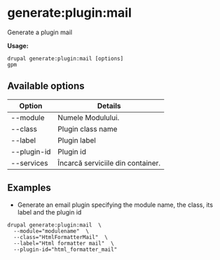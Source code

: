 # generate:plugin:mail
Generate a plugin mail

**Usage:**
```
drupal generate:plugin:mail [options]
gpm
```

## Available options
Option | Details
-------|-------------
--module | Numele Modulului.
--class | Plugin class name
--label | Plugin label
--plugin-id | Plugin id
--services | Încarcă serviciile din container.

## Examples
* Generate an email plugin specifying the module name, the class, its label and the plugin id
```
drupal generate:plugin:mail  \
  --module="modulename"  \
  --class="HtmlFormatterMail"  \
  --label="Html formatter mail"  \
  --plugin-id="html_formatter_mail"
```
